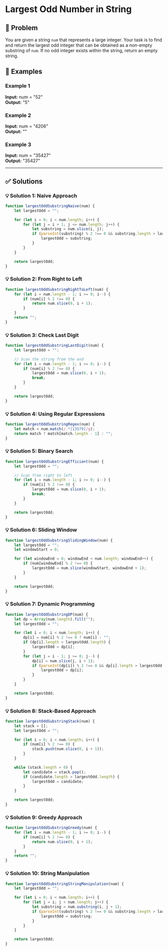 # Largest Odd Number in String

## 📝 Problem

You are given a string `num` that represents a large integer. Your task is to find and return the largest odd integer that can be obtained as a non-empty substring of `num`. If no odd integer exists within the string, return an empty string.


## 📌 Examples

### Example 1

**Input:** num = "52"  
**Output:** "5"

### Example 2

**Input:** num = "4206"  
**Output:** ""

### Example 3

**Input:** num = "35427"  
**Output:** "35427"

---

## ✅ Solutions

### 💡 Solution 1: Naive Approach

```javascript
function largestOddSubstringNaive(num) {
    let largestOdd = "";

    for (let i = 0; i < num.length; i++) {
        for (let j = i + 1; j <= num.length; j++) {
            let substring = num.slice(i, j);
            if (parseInt(substring) % 2 !== 0 && substring.length > largestOdd.length) {
                largestOdd = substring;
            }
        }
    }

    return largestOdd;
}
```

### 💡 Solution 2: From Right to Left

```javascript
function largestOddSubstringRightToLeft(num) {
    for (let i = num.length - 1; i >= 0; i--) {
        if (num[i] % 2 !== 0) {
            return num.slice(0, i + 1);
        }
    }
    return "";
}
```

### 💡 Solution 3: Check Last Digit

```javascript
function largestOddSubstringLastDigit(num) {
    let largestOdd = "";

    // Scan the string from the end
    for (let i = num.length - 1; i >= 0; i--) {
        if (num[i] % 2 !== 0) {
            largestOdd = num.slice(0, i + 1);
            break;
        }
    }

    return largestOdd;
}
```

### 💡 Solution 4: Using Regular Expressions

```javascript
function largestOddSubstringRegex(num) {
    let match = num.match(/.*[13579]/g);
    return match ? match[match.length - 1] : "";
}
```

### 💡 Solution 5: Binary Search

```javascript
function largestOddSubstringEfficient(num) {
    let largestOdd = "";

    // Scan from right to left
    for (let i = num.length - 1; i >= 0; i--) {
        if (num[i] % 2 !== 0) {
            largestOdd = num.slice(0, i + 1);
            break;
        }
    }

    return largestOdd;
}
```

### 💡 Solution 6: Sliding Window

```javascript
function largestOddSubstringSlidingWindow(num) {
    let largestOdd = "";
    let windowStart = 0;

    for (let windowEnd = 0; windowEnd < num.length; windowEnd++) {
        if (num[windowEnd] % 2 !== 0) {
            largestOdd = num.slice(windowStart, windowEnd + 1);
        }
    }

    return largestOdd;
}
```

### 💡 Solution 7: Dynamic Programming

```javascript
function largestOddSubstringDP(num) {
    let dp = Array(num.length).fill("");
    let largestOdd = "";

    for (let i = 0; i < num.length; i++) {
        dp[i] = num[i] % 2 !== 0 ? num[i] : "";
        if (dp[i].length > largestOdd.length) {
            largestOdd = dp[i];
        }
        for (let j = i - 1; j >= 0; j--) {
            dp[i] = num.slice(j, i + 1);
            if (parseInt(dp[i]) % 2 !== 0 && dp[i].length > largestOdd.length) {
                largestOdd = dp[i];
            }
        }
    }

    return largestOdd;
}
```

### 💡 Solution 8: Stack-Based Approach

```javascript
function largestOddSubstringStack(num) {
    let stack = [];
    let largestOdd = "";

    for (let i = 0; i < num.length; i++) {
        if (num[i] % 2 !== 0) {
            stack.push(num.slice(0, i + 1));
        }
    }

    while (stack.length > 0) {
        let candidate = stack.pop();
        if (candidate.length > largestOdd.length) {
            largestOdd = candidate;
        }
    }

    return largestOdd;
}
```

### 💡 Solution 9: Greedy Approach

```javascript
function largestOddSubstringGreedy(num) {
    for (let i = num.length - 1; i >= 0; i--) {
        if (num[i] % 2 !== 0) {
            return num.slice(0, i + 1);
        }
    }
    return "";
}
```

### 💡 Solution 10: String Manipulation

```javascript
function largestOddSubstringStringManipulation(num) {
    let largestOdd = "";

    for (let i = 0; i < num.length; i++) {
        for (let j = i; j < num.length; j++) {
            let substring = num.substring(i, j + 1);
            if (parseInt(substring) % 2 !== 0 && substring.length > largestOdd.length) {
                largestOdd = substring;
            }
        }
    }

    return largestOdd;
}
```